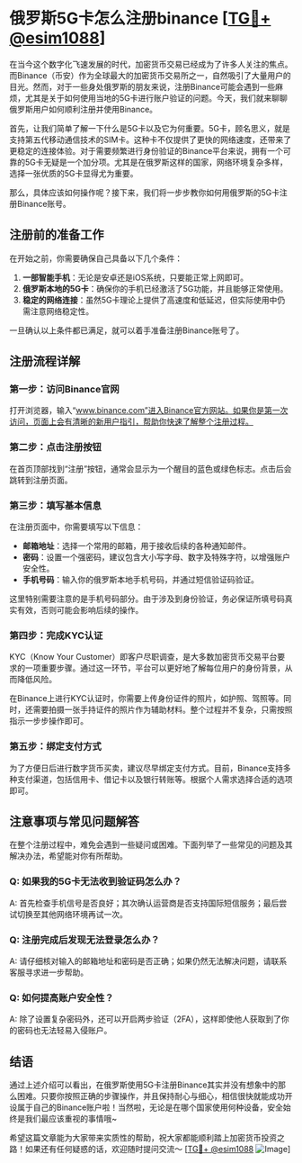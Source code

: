 # 俄罗斯5G卡怎么注册binance [[TG💪+ @esim1088](https://t.me/s/esim1088)]

在当今这个数字化飞速发展的时代，加密货币交易已经成为了许多人关注的焦点。而Binance（币安）作为全球最大的加密货币交易所之一，自然吸引了大量用户的目光。然而，对于一些身处俄罗斯的朋友来说，注册Binance可能会遇到一些麻烦，尤其是关于如何使用当地的5G卡进行账户验证的问题。今天，我们就来聊聊俄罗斯用户如何顺利注册并使用Binance。

首先，让我们简单了解一下什么是5G卡以及它为何重要。5G卡，顾名思义，就是支持第五代移动通信技术的SIM卡。这种卡不仅提供了更快的网络速度，还带来了更稳定的连接体验。对于需要频繁进行身份验证的Binance平台来说，拥有一个可靠的5G卡无疑是一个加分项。尤其是在俄罗斯这样的国家，网络环境复杂多样，选择一张优质的5G卡显得尤为重要。

那么，具体应该如何操作呢？接下来，我们将一步步教你如何用俄罗斯的5G卡注册Binance账号。

## 注册前的准备工作

在开始之前，你需要确保自己具备以下几个条件：

1. **一部智能手机**：无论是安卓还是iOS系统，只要能正常上网即可。
2. **俄罗斯本地的5G卡**：确保你的手机已经激活了5G功能，并且能够正常使用。
3. **稳定的网络连接**：虽然5G卡理论上提供了高速度和低延迟，但实际使用中仍需注意网络稳定性。

一旦确认以上条件都已满足，就可以着手准备注册Binance账号了。

## 注册流程详解

### 第一步：访问Binance官网

打开浏览器，输入“www.binance.com”进入Binance官方网站。如果你是第一次访问，页面上会有清晰的新用户指引，帮助你快速了解整个注册过程。

### 第二步：点击注册按钮

在首页顶部找到“注册”按钮，通常会显示为一个醒目的蓝色或绿色标志。点击后会跳转到注册页面。

### 第三步：填写基本信息

在注册页面中，你需要填写以下信息：
- **邮箱地址**：选择一个常用的邮箱，用于接收后续的各种通知邮件。
- **密码**：设置一个强密码，建议包含大小写字母、数字及特殊字符，以增强账户安全性。
- **手机号码**：输入你的俄罗斯本地手机号码，并通过短信验证码验证。

这里特别需要注意的是手机号码部分。由于涉及到身份验证，务必保证所填号码真实有效，否则可能会影响后续的操作。

### 第四步：完成KYC认证

KYC（Know Your Customer）即客户尽职调查，是大多数加密货币交易平台要求的一项重要步骤。通过这一环节，平台可以更好地了解每位用户的身份背景，从而降低风险。

在Binance上进行KYC认证时，你需要上传身份证件的照片，如护照、驾照等。同时，还需要拍摄一张手持证件的照片作为辅助材料。整个过程并不复杂，只需按照指示一步步操作即可。

### 第五步：绑定支付方式

为了方便日后进行数字货币买卖，建议尽早绑定支付方式。目前，Binance支持多种支付渠道，包括信用卡、借记卡以及银行转账等。根据个人需求选择合适的选项即可。

## 注意事项与常见问题解答

在整个注册过程中，难免会遇到一些疑问或困难。下面列举了一些常见的问题及其解决办法，希望能对你有所帮助。

### Q: 如果我的5G卡无法收到验证码怎么办？
A: 首先检查手机信号是否良好；其次确认运营商是否支持国际短信服务；最后尝试切换至其他网络环境再试一次。

### Q: 注册完成后发现无法登录怎么办？
A: 请仔细核对输入的邮箱地址和密码是否正确；如果仍然无法解决问题，请联系客服寻求进一步帮助。

### Q: 如何提高账户安全性？
A: 除了设置复杂密码外，还可以开启两步验证（2FA），这样即使他人获取到了你的密码也无法轻易入侵账户。

## 结语

通过上述介绍可以看出，在俄罗斯使用5G卡注册Binance其实并没有想象中的那么困难。只要你按照正确的步骤操作，并且保持耐心与细心，相信很快就能成功开设属于自己的Binance账户啦！当然啦，无论是在哪个国家使用何种设备，安全始终是我们最应该重视的事情哦~

希望这篇文章能为大家带来实质性的帮助，祝大家都能顺利踏上加密货币投资之路！如果还有任何疑惑的话，欢迎随时提问交流～ [[TG💪+ @esim1088](https://t.me/s/esim1088) ![Image](https://i.postimg.cc/4NQfJmqS/Snipaste-2025-05-13-00-14-12.png)]